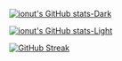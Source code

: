 [![ionut's GitHub stats-Dark](https://github-readme-stats.vercel.app/api?username=izecheru&show_icons=true&theme=github_dark#gh-dark-mode-only)](https://github.com/izecheru/github-readme-stats#gh-dark-mode-only)

[![ionut's GitHub stats-Light](https://github-readme-stats.vercel.app/api?username=izecheru&show_icons=true&theme=default#gh-light-mode-only)](https://github.com/izecheru/github-readme-stats#gh-light-mode-only)

[![GitHub Streak](http://github-readme-streak-stats.herokuapp.com?user=izecheru&theme=github-dark&hide_border=true&date_format=j%20M%5B%20Y%5D&mode=weekly)](https://git.io/streak-stats)
<!--
**izecheru/izecheru** is a ✨ _special_ ✨ repository because its `README.md` (this file) appears on your GitHub profile.

Here are some ideas to get you started:

- 🔭 I’m currently working on ...
- 🌱 I’m currently learning ...
- 👯 I’m looking to collaborate on ...
- 🤔 I’m looking for help with ...
- 💬 Ask me about ...
- 📫 How to reach me: ...
- 😄 Pronouns: ...
- ⚡ Fun fact: ...
-->
